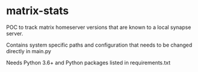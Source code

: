 # matrix-stats

POC to track matrix homeserver versions that are known to a local synapse server.

Contains system specific paths and configuration that needs to be changed directly in main.py

Needs Python 3.6+ and Python packages listed in requirements.txt
